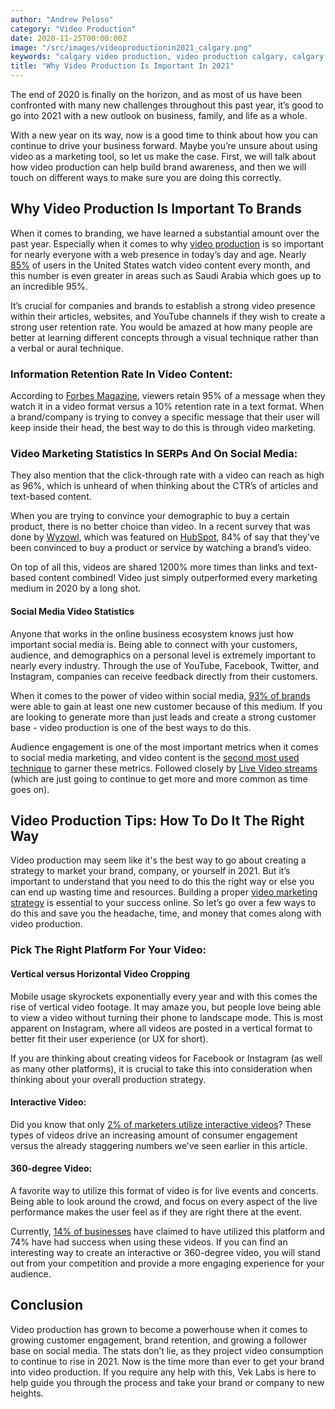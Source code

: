 ```yaml
---
author: "Andrew Peloso"
category: "Video Production"
date: 2020-11-25T00:00:00Z
image: "/src/images/videoproductionin2021_calgary.png"
keywords: "calgary video production, video production calgary, calgary video company"
title: "Why Video Production Is Important In 2021"
---
```


The end of 2020 is finally on the horizon, and as most of us have been confronted with many new challenges throughout this past year, it’s good to go into 2021 with a new outlook on business, family, and life as a whole.

With a new year on its way, now is a good time to think about how you can continue to drive your business forward. Maybe you’re unsure about using video as a marketing tool, so let us make the case. First, we will talk about how video production can help build brand awareness, and then we will touch on different ways to make sure you are doing this correctly.

## Why Video Production Is Important To Brands

When it comes to branding, we have learned a substantial amount over the past year. Especially when it comes to why [video production](https://www.veklabs.com/) is so important for nearly everyone with a web presence in today’s day and age. Nearly [85%](https://www.statista.com/statistics/272835/share-of-internet-users-who-watch-online-videos/) of users in the United States watch video content every month, and this number is even greater in areas such as Saudi Arabia which goes up to an incredible 95%.

It’s crucial for companies and brands to establish a strong video presence within their articles, websites, and YouTube channels if they wish to create a strong user retention rate. You would be amazed at how many people are better at learning different concepts through a visual technique rather than a verbal or aural technique.

### Information Retention Rate In Video Content:

According to [Forbes Magazine](https://www.forbes.com/sites/yec/2017/07/13/how-to-incorporate-video-into-your-social-media-strategy/?sh=281442577f2e), viewers retain 95% of a message when they watch it in a video format versus a 10% retention rate in a text format. When a brand/company is trying to convey a specific message that their user will keep inside their head, the best way to do this is through video marketing.

### Video Marketing Statistics In SERPs And On Social Media:

They also mention that the click-through rate with a video can reach as high as 96%, which is unheard of when thinking about the CTR’s of articles and text-based content.

When you are trying to convince your demographic to buy a certain product, there is no better choice than video. In a recent survey that was done by [Wyzowl](https://www.wyzowl.com/video-marketing-survey-2020/), which was featured on [HubSpot](https://www.hubspot.com/marketing-statistics), 84% of say that they’ve been convinced to buy a product or service by watching a brand’s video.

On top of all this, videos are shared 1200% more times than links and text-based content combined! Video just simply outperformed every marketing medium in 2020 by a long shot.

#### Social Media Video Statistics

Anyone that works in the online business ecosystem knows just how important social media is. Being able to connect with your customers, audience, and demographics on a personal level is extremely important to nearly every industry. Through the use of YouTube, Facebook, Twitter, and Instagram, companies can receive feedback directly from their customers.

When it comes to the power of video within social media, [93% of brands](https://www.wyzowl.com/video-marketing-survey-2020/) were able to gain at least one new customer because of this medium. If you are looking to generate more than just leads and create a strong customer base - video production is one of the best ways to do this.

Audience engagement is one of the most important metrics when it comes to social media marketing, and video content is the [second most used technique](https://www.hubspot.com/state-of-marketing) to garner these metrics. Followed closely by [Live Video streams](https://www.hubspot.com/state-of-marketing) (which are just going to continue to get more and more common as time goes on).

## Video Production Tips: How To Do It The Right Way

Video production may seem like it's the best way to go about creating a strategy to market your brand, company, or yourself in 2021. But it’s important to understand that you need to do this the right way or else you can end up wasting time and resources. Building a proper [video marketing strategy](https://www.veklabs.com/services/video-production/) is essential to your success online. So let’s go over a few ways to do this and save you the headache, time, and money that comes along with video production.

### Pick The Right Platform For Your Video:

#### Vertical versus Horizontal Video Cropping

Mobile usage skyrockets exponentially every year and with this comes the rise of vertical video footage. It may amaze you, but people love being able to view a video without turning their phone to landscape mode. This is most apparent on Instagram, where all videos are posted in a vertical format to better fit their user experience (or UX for short).

If you are thinking about creating videos for Facebook or Instagram (as well as many other platforms), it is crucial to take this into consideration when thinking about your overall production strategy.

#### Interactive Video:

Did you know that only [2% of marketers utilize interactive videos](https://50wheel.com/the-top-40-video-marketing-statistics-to-know-in-2020/)? These types of videos drive an increasing amount of consumer engagement versus the already staggering numbers we’ve seen earlier in this article.

#### 360-degree Video:

A favorite way to utilize this format of video is for live events and concerts. Being able to look around the crowd, and focus on every aspect of the live performance makes the user feel as if they are right there at the event.

Currently, [14% of businesses](https://www.rightmixmarketing.com/video-marketing/video-marketing-statistics-the-opportunities-you-dont-want-to-miss-in-2020/) have claimed to have utilized this platform and 74% have had success when using these videos. If you can find an interesting way to create an interactive or 360-degree video, you will stand out from your competition and provide a more engaging experience for your audience.

## Conclusion

Video production has grown to become a powerhouse when it comes to growing customer engagement, brand retention, and growing a follower base on social media. The stats don’t lie, as they project video consumption to continue to rise in 2021. Now is the time more than ever to get your brand into video production. If you require any help with this, Vek Labs is here to help guide you through the process and take your brand or company to new heights.
